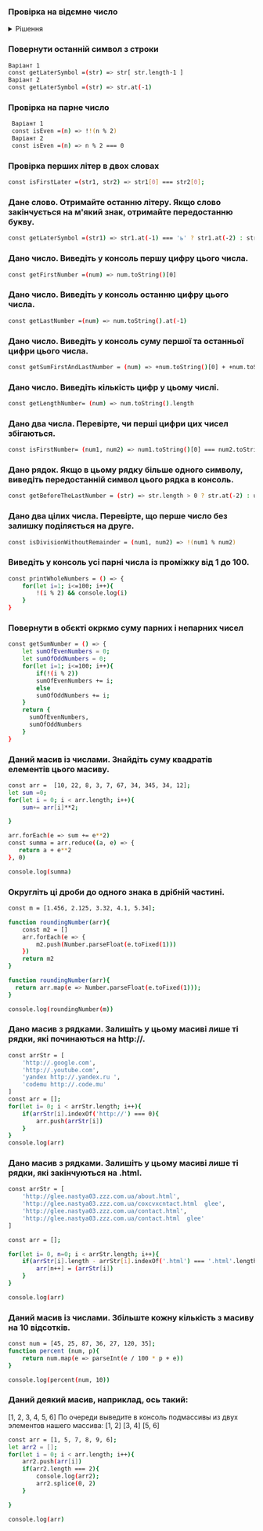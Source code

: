### Провірка на відємне число

<details><summary>Рішення</summary>
```sh
const isMinus =(n) => n < 0 ? true : false
```
</details>

### Повернути останній символ з строки
```sh
Варіант 1
const getLaterSymbol =(str) => str[ str.length-1 ]
Варіант 2
const getLaterSymbol =(str) => str.at(-1)
```

### Провірка на парне число
```sh
 Варіант 1
 const isEven =(n) => !!(n % 2)
 Варіант 2
 const isEven =(n) => n % 2 === 0
```
### Провірка перших літер в двох словах
```sh
const isFirstLater =(str1, str2) => str1[0] === str2[0];
```

### Дане слово. Отримайте останню літеру. Якщо слово закінчується на м'який знак, отримайте передостанню букву.
```sh
const getLaterSymbol =(str1) => str1.at(-1) === 'ь' ? str1.at(-2) : str1.at(-1)
```

### Дано число. Виведіть у консоль першу цифру цього числа.
```sh
const getFirstNumber =(num) => num.toString()[0]
```
### Дано число. Виведіть у консоль останню цифру цього числа.
```sh
const getLastNumber =(num) => num.toString().at(-1)
```
### Дано число. Виведіть у консоль суму першої та останньої цифри цього числа.
```sh
const getSumFirstAndLastNumber = (num) => +num.toString()[0] + +num.toString().at(-1)
```
### Дано число. Виведіть кількість цифр у цьому числі.
```sh
const getLengthNumber= (num) => num.toString().length
```
### Дано два числа. Перевірте, чи перші цифри цих чисел збігаються.
```sh
const isFirstNumber= (num1, num2) => num1.toString()[0] === num2.toString()[0]
```

### Дано рядок. Якщо в цьому рядку більше одного символу, виведіть передостанній символ цього рядка в консоль.
```sh
const getBeforeTheLastNumber = (str) => str.length > 0 ? str.at(-2) : undefined 
```

### Дано два цілих числа. Перевірте, що перше число без залишку поділяється на друге.
```sh
const isDivisionWithoutRemainder = (num1, num2) => !(num1 % num2) 
```

### Виведіть у консоль усі парні числа із проміжку від 1 до 100.
```sh
const printWholeNumbers = () => {
    for(let i=1; i<=100; i++){
        !(i % 2) && console.log(i)
    }
}
```

### Повернути в обєкті окркмо суму парних і непарних чисел 
```sh
const getSumNumber = () => {
    let sumOfEvenNumbers = 0;
    let sumOfOddNumbers = 0;
    for(let i=1; i<=100; i++){
        if(!(i % 2))
        sumOfEvenNumbers += i;
        else
        sumOfOddNumbers += i;
    }
    return {
      sumOfEvenNumbers,
      sumOfOddNumbers
    }
}
```

### Даний масив із числами. Знайдіть суму квадратів елементів цього масиву.
```sh
const arr =  [10, 22, 8, 3, 7, 67, 34, 345, 34, 12];
let sum =0;
for(let i = 0; i < arr.length; i++){
    sum+= arr[i]**2;

}

arr.forEach(e => sum += e**2)
const summa = arr.reduce((a, e) => {
   return a + e**2
}, 0)

console.log(summa)
```
### Округліть ці дроби до одного знака в дрібній частині.
```sh
const m = [1.456, 2.125, 3.32, 4.1, 5.34]; 

function roundingNumber(arr){
    const m2 = []
    arr.forEach(e => {
        m2.push(Number.parseFloat(e.toFixed(1)))
    })
    return m2
}

function roundingNumber(arr){
  return arr.map(e => Number.parseFloat(e.toFixed(1)));
}

console.log(roundingNumber(m))
```
### Дано масив з рядками. Залишіть у цьому масиві лише ті рядки, які починаються на http://.
```sh
const arrStr = [
    'http://.google.com',
    'http://.youtube.com',
    'yandex http://.yandex.ru ',
    'codemu http://.code.mu'
]
const arr = [];
for(let i= 0; i < arrStr.length; i++){
    if(arrStr[i].indexOf('http://') === 0){
        arr.push(arrStr[i])
    }
}
console.log(arr)
```
### Дано масив з рядками. Залишіть у цьому масиві лише ті рядки, які закінчуються на .html.
```sh
const arrStr = [
    'http://glee.nastya03.zzz.com.ua/about.html',
    'http://glee.nastya03.zzz.com.ua/coxcvxcntact.html  glee',
    'http://glee.nastya03.zzz.com.ua/contact.html',
    'http://glee.nastya03.zzz.com.ua/contact.html  glee'
]

const arr = [];

for(let i= 0, n=0; i < arrStr.length; i++){
    if(arrStr[i].length - arrStr[i].indexOf('.html') === '.html'.length){
        arr[n++] = (arrStr[i])
    }
}

console.log(arr)
```
### Даний масив із числами. Збільште кожну кількість з масиву на 10 відсотків.
```sh
const num = [45, 25, 87, 36, 27, 120, 35];
function percent (num, p){
    return num.map(e => parseInt(e / 100 * p + e))
}

console.log(percent(num, 10))
```
### Даний деякий масив, наприклад, ось такий:
[1, 2, 3, 4, 5, 6]
По очереди выведите в консоль подмассивы из двух элементов нашего массива:
[1, 2]
[3, 4]
[5, 6]
```sh
const arr = [1, 5, 7, 8, 9, 6];
let arr2 = [];
for(let i = 0; i < arr.length; i++){
    arr2.push(arr[i])
    if(arr2.length === 2){
        console.log(arr2);
        arr2.splice(0, 2)
    }

}

console.log(arr)
```
